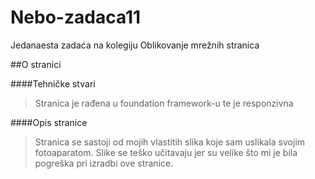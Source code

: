 # Nebo-zadaca11
Jedanaesta zadaća na kolegiju Oblikovanje mrežnih stranica

##O stranici

####Tehničke stvari

>Stranica je rađena u foundation framework-u te je responzivna

####Opis stranice

>Stranica se sastoji od mojih vlastitih slika koje sam uslikala svojim fotoaparatom. Slike se teško učitavaju jer su velike što mi je bila pogreška pri izradbi ove stranice.
